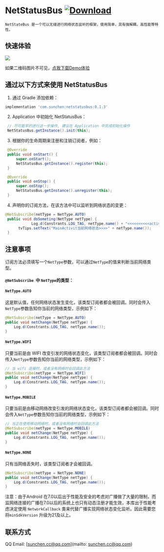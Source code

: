 # NetStatusBus [![Download](https://api.bintray.com/packages/sunchen/maven/netstatusbus/images/download.svg)](https://bintray.com/sunchen/maven/netstatusbus/_latestVersion)

```
NetStateBus 是一个可以无缝进行网络状态监听的框架，使用简单，具有强解耦，高性能等特性。
```



## 快速体验

![](https://www.pgyer.com/app/qrcode/USYp)

如果二维码图片不可见，[点我下载Demo体验](https://www.pgyer.com/USYp)



## 通过以下方式来使用 NetStatusBus

1. 通过 Gradle 添加依赖：

```groovy
implementation 'com.sunchen:netstatusbus:0.1.3'
```



2. Application 中初始化 NetStatusBus：

```java
 // 尽可能早的进行这一步操作, 建议在 Application 中完成初始化操作
 NetStatusBus.getInstance().init(this);
```



3. 根据你的生命周期来注册和注销订阅者，例如：

```java
 @Override
 public void onStart() {
     super.onStart();
     NetStatusBus.getInstance().register(this);
 }

 @Override
 public void onStop() {
     super.onStop();
     NetStatusBus.getInstance().unregister(this);
 }
```



4. 声明你的订阅方法，在该方法中可以监听到网络状态的变更：

```java
@NetSubscribe(netType = NetType.AUTO)
 public void doSometing(NetType netType) {
 			Log.d(Constrants.LOG_TAG, netType.name() + "<<<<<<<<<<activity1");
      tvTips.setText("MainActivit当前网络状态>>>>" + netType.name());
 }
```



## 注意事项

订阅方法必须填写一个`NetType`参数，可以通过`NetType`的值来判断当前网络类型。

#### `@NetSubscribe `中 `NetType`的类型： 

#### `NetType.AUTO`

 这是默认值，任何网络状态发生变化，该类型订阅者都会被回调。同时会传入`NetType`参数告知你当前的网络类型，示例如下：

```java
@NetSubscribe(netType = NetType.AUTO)
public void netChange(NetType netType) {
    Log.d(Constrants.LOG_TAG, netType.name());
}
```

#### `NetType.WIFI`

 只要当前是由 WIFI 改变引发的网络状态变化，该类型订阅者都会被回调。同时会传入`NetType`参数告知你当前的网络类型，示例如下：

```java
// 当 wifi 连接时，或者没有网络时会回调此方法
@NetSubscribe(netType = NetType.WIFI)
public void netChange(NetType netType) {
    Log.d(Constrants.LOG_TAG, netType.name());
}
```

#### `NetType.MOBILE`

 只要当前是由移动网络改变引发的网络状态变化，该类型订阅者都会被回调。同时会传入`NetType`参数告知你当前的网络类型，示例如下：

```java
// 当正在使用移动网络时，或者没有网络时会回调此方法
@NetSubscribe(netType = NetType.MOBILE)
public void netChange(NetType netType) {
    Log.d(Constrants.LOG_TAG, netType.name());
}
```

#### `NetType.NONE`

 只有当网络丢失时，该类型订阅者才会被回调。

```java
@NetSubscribe(netType = NetType.NONE)
public void netChange(NetType netType) {
    Log.d(Constrants.LOG_TAG, netType.name());
}
```



注意：由于Android 在7.0以后出于性能及安全的考虑对广播做了大量的限制，而监网络连接的广播在7.0以后的系统上也只有动态注册才能生效，本库出于性能考虑决定使用 `NetworkCallback` 类来代替广播实现网络状态变化监听。因此需要您将`minSdkVersion` 升级为21及以上。



## 联系方式

QQ Email: [sunchen.cc@qq.com](mailto:	sunchen.cc@qq.com)
